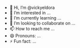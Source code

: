 - 👋 Hi, I’m @vickyeldora
- 👀 I’m interested in ...
- 🌱 I’m currently learning ...
- 💞️ I’m looking to collaborate on ...
- 📫 How to reach me ...
- 😄 Pronouns: ...
- ⚡ Fun fact: ...

<!---
vickyeldora/vickyeldora is a ✨ special ✨ repository because its `README.md` (this file) appears on your GitHub profile.
You can click the Preview link to take a look at your changes.
--->
